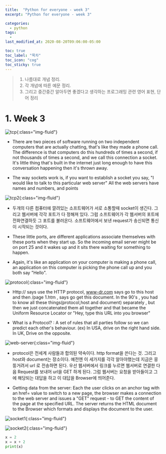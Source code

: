 ```yaml
---
title:  "Python for everyone - week 3"
excerpt: "Python for everyone - week 3"

categories:
  - python
tags:
  - 
last_modified_at: 2020-08-20T09:06:00-05:00

toc: true
toc_label: "목차"
toc_icon: "cog"
toc_sticky: true
---
```


> 1. 나름대로 개념 정리.  
> 2. 각 개념에 따른 예문 정리.  
> 3. 그리고 중간중간 알아두면 좋겠다고 생각하는 프로그래밍 관련 영어 표현, 단어 정리


# 1. Week 3

![tcp](https://yeonghunko.github.io/assets/img/coursera-python/tcp.png){:class="img-fluid"}

- There are two pieces of software running on two independent computers that are actually chatting, that's like they made a phone call. The difference is that computers do this hundreds of times a second, if not thousands of times a second, and we call this connection a socket. It's little thing that's built in the internet just long enough to have this conversation happening then it's thrown away.

- The way sockets work is, if you want to establish a socket you say, "I would like to talk to this particular web server" All the web servers have names and numbers, and points


![tcp2](https://yeonghunko.github.io/assets/img/coursera-python/tcp2.png){:class="img-fluid"}

* 두개의 다른 컴퓨터에 깔려있는 소프트웨어가 서로 소통할때 socket이 생긴다. 그리고 웹서버에 각각 포트가 다 정해져 있다. 그럼 소프트웨어가 각 웹서버의 포트에 전화연결하듯 그 포트를 불러온다. 소프트웨어에서 보낸 request가 송신되면 통신이 시작되는 것이다.

- These little ports, are different applications associate themselves with these ports when they start up. So the incoming email server might be on port 25 and it wakes up and it sits there waiting for something to happen.

- Again, it's like an application on your computer is making a phone call, an application on this computer is picking the phone call up and you both say "Hello".



![protocol](https://yeonghunko.github.io/assets/img/coursera-python/protocol.png){:class="img-fluid"}

- Http:// says use the HTTP protocol, www-dr.com says go to this host and then /page 1.htm , says go get this document. In the 90's , you had to know all these things(protocol,host and document) separately , but then we just concatenated them all together and that became the Uniform Resource Locator or "Hey, type this URL into you browser"

- What is a Protocol? : A set of rules that all parties follow so we can predict each other's behaviour. (ex) In USA, drive on the right hand side. In UK, Drive on the opposite.


![web-server](https://yeonghunko.github.io/assets/img/coursera-python/web-server.png){:class="img-fluid"}

* protocol은 전세계 사람들과 합의된 약속이다. http format을 쓴다는 것. 그리고 host와 document는 장소이다. 예전엔 이 세가지를 각각 알아야했는데 지금은 뭉뚱거려서 url 로 전송하면 된다. 우선 웹서버에서 링크를 누르면 웹서버로 연결한 다음  Request를 보내어 url을 GET 하게 된다. 그럼 웹서버는 요청을 받아들이고 그에 해당되는 대답을 하고 이 대답을 Browser에 띄어준다.

- Getting data from the server: Each the user clicks on an anchor tag with an href= value to switch to  a new page, the browser makes a connection to the web server and issues a "GET" request - to GET the content of the page at the specified URL. The server returns the HTML document to the Browser which formats and displays the document to the user.
			


![socket1](https://yeonghunko.github.io/assets/img/coursera-python/socket1.png){:class="img-fluid"}



![socket2](https://yeonghunko.github.io/assets/img/coursera-python/socket2.png){:class="img-fluid"}




```python
x = 2
x = x + 2
print(x)
```



